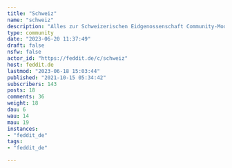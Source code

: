 ```yaml
---
title: "Schweiz" 
name: "schweiz"
description: "Alles zur Schweizerischen Eidgenossenschaft Community-Mods gesucht!::: spoiler Attribution[Ricardo Gomez Angel](https://unsplash.com/@rgaleriacom?utm_source=unsplash&utm_medium=referral&utm_content=creditCopyText) / [Unsplash](https://unsplash.com/de/fotos/58uZCE8zrdk?utm_source=unsplash&utm_medium=referral&utm_content=creditCopyText):::"
type: community
date: "2023-06-20 11:37:49"
draft: false
nsfw: false
actor_id: "https://feddit.de/c/schweiz"
host: feddit.de
lastmod: "2023-06-18 15:03:44"
published: "2021-10-15 05:34:42"
subscribers: 143
posts: 18
comments: 36
weight: 18
dau: 6
wau: 14
mau: 19
instances:
- "feddit_de"
tags: 
- "feddit_de"

---
```

